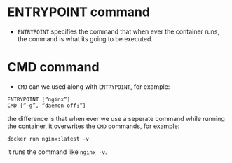 # ENTRYPOINT command
* `ENTRYPOINT` specifies the command that when ever the container runs, the command is what its going to be executed.  
# CMD command
* `CMD` can we used along with `ENTRYPOINT`, for example:  
```
ENTRYPOINT [“nginx”]
CMD [“-g”, “daemon off;”]
```
the difference is that when ever we use a seperate command while running the container, it overwrites the `CMD` commands, for example:  
```
docker run nginx:latest -v
```
it runs the command like `nginx -v`.  
